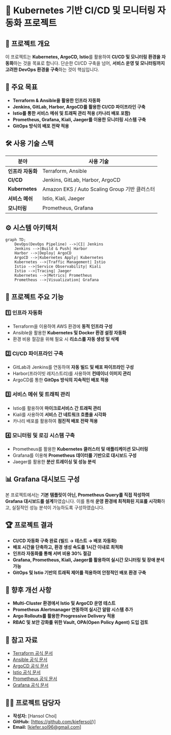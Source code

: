 # 📌 Kubernetes 기반 CI/CD 및 모니터링 자동화 프로젝트

## 📝 프로젝트 개요
이 프로젝트는 **Kubernetes, ArgoCD, Istio**를 활용하여 **CI/CD 및 모니터링 환경을 자동화**하는 것을 목표로 합니다. 단순한 CI/CD 구축을 넘어, **서비스 운영 및 모니터링까지 고려한 DevOps 환경을 구축**하는 것이 핵심입니다.

## 🎯 주요 목표
- **Terraform & Ansible을 활용한 인프라 자동화**
- **Jenkins, GitLab, Harbor, ArgoCD를 활용한 CI/CD 파이프라인 구축**
- **Istio를 통한 서비스 메쉬 및 트래픽 관리 적용 (카나리 배포 포함)**
- **Prometheus, Grafana, Kiali, Jaeger를 이용한 모니터링 시스템 구축**
- **GitOps 방식의 배포 전략 적용**

## 🛠 사용 기술 스택
| 분야 | 사용 기술 |
|------|-----------|
| **인프라 자동화** | Terraform, Ansible |
| **CI/CD** | Jenkins, GitLab, Harbor, ArgoCD |
| **Kubernetes** | Amazon EKS / Auto Scaling Group 기반 클러스터 |
| **서비스 메쉬** | Istio, Kiali, Jaeger |
| **모니터링** | Prometheus, Grafana |

## ⚙️ 시스템 아키텍처
```mermaid
graph TD;
    DevOps(DevOps Pipeline) -->|CI| Jenkins
    Jenkins -->|Build & Push| Harbor
    Harbor -->|Deploy| ArgoCD
    ArgoCD -->|Kubernetes Apply| Kubernetes
    Kubernetes -->|Traffic Management| Istio
    Istio -->|Service Observability| Kiali
    Istio -->|Tracing| Jaeger
    Kubernetes -->|Metrics| Prometheus
    Prometheus -->|Visualization| Grafana
```

## 🚀 프로젝트 주요 기능
### 1️⃣ 인프라 자동화
- Terraform을 이용하여 AWS 환경에 **동적 인프라 구성**
- Ansible을 활용한 **Kubernetes 및 Docker 환경 설정 자동화**
- 환경 비용 절감을 위해 필요 시 **리소스를 자동 생성 및 삭제**

### 2️⃣ CI/CD 파이프라인 구축
- GitLab과 Jenkins를 연동하여 **자동 빌드 및 배포 파이프라인 구성**
- Harbor(프라이빗 레지스트리)를 사용하여 **컨테이너 이미지 관리**
- ArgoCD를 통한 **GitOps 방식의 지속적인 배포 적용**

### 3️⃣ 서비스 메쉬 및 트래픽 관리
- Istio를 활용하여 **마이크로서비스 간 트래픽 관리**
- Kiali를 사용하여 **서비스 간 네트워크 흐름을 시각화**
- 카나리 배포를 활용하여 **점진적 배포 전략 적용**

### 4️⃣ 모니터링 및 로깅 시스템 구축
- Prometheus를 활용한 **Kubernetes 클러스터 및 애플리케이션 모니터링**
- Grafana를 이용해 **Prometheus 데이터를 기반으로 대시보드 구성**
- Jaeger를 활용한 **분산 트레이싱 및 성능 분석**

## 📊 Grafana 대시보드 구성
본 프로젝트에서는 **기본 템플릿이 아닌, Prometheus Query를 직접 작성하여 Grafana 대시보드를 설계**하였습니다. 이를 통해 **운영 환경에 최적화된 지표를 시각화**하고, 실질적인 성능 분석이 가능하도록 구성하였습니다.

## 🏆 프로젝트 결과
- **CI/CD 자동화 구축 완료 (빌드 → 테스트 → 배포 자동화)**
- **배포 시간을 단축하고, 환경 생성 속도를 1시간 이내로 최적화**
- **인프라 자동화를 통해 서버 비용 30% 절감**
- **Grafana, Prometheus, Kiali, Jaeger를 활용하여 실시간 모니터링 및 장애 분석 가능**
- **GitOps 및 Istio 기반의 트래픽 제어를 적용하여 안정적인 배포 환경 구축**

## 📌 향후 개선 사항
- **Multi-Cluster 환경에서 Istio 및 ArgoCD 운영 테스트**
- **Prometheus Alertmanager 연동하여 실시간 알람 시스템 추가**
- **Argo Rollouts를 활용한 Progressive Delivery 적용**
- **RBAC 및 보안 강화를 위한 Vault, OPA(Open Policy Agent) 도입 검토**

## 📖 참고 자료
- [Terraform 공식 문서](https://developer.hashicorp.com/terraform/docs)
- [Ansible 공식 문서](https://docs.ansible.com/)
- [ArgoCD 공식 문서](https://argo-cd.readthedocs.io/en/stable/)
- [Istio 공식 문서](https://istio.io/latest/docs/)
- [Prometheus 공식 문서](https://prometheus.io/docs/)
- [Grafana 공식 문서](https://grafana.com/docs/)

## 👨‍💻 프로젝트 담당자
- **작성자:** [Hansol Choi]
- **GitHub:** [https://github.com/kiefersol/)]
- **Email:** [kiefer.sol96@gmail.com]
